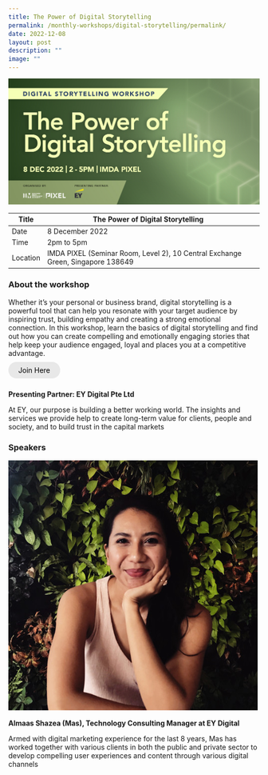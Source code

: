 ```yaml
---
title: The Power of Digital Storytelling
permalink: /monthly-workshops/digital-storytelling/permalink/
date: 2022-12-08
layout: post
description: ""
image: ""
---
```

![8decds](/images/Events/Digital%20storytelling/ds8dec.jpg)

| Title | The Power of Digital Storytelling | | 
| -------- | -------- | --------| 
| Date  | 8 December 2022  | 
| Time  | 2pm to 5pm  |
| Location  | IMDA PIXEL (Seminar Room, Level 2), 10 Central Exchange Green, Singapore 138649 |

### About the workshop

Whether it’s your personal or business brand, digital storytelling is a powerful tool that can help you resonate with your target audience by inspiring trust, building empathy and creating a strong emotional connection. In this workshop, learn the basics of digital storytelling and find out how you can create compelling and emotionally engaging stories that help keep your audience engaged, loyal and places you at a competitive advantage.
<br><br><a href="https://imda-pixel.sg/event/371" target="_blank" style="background-color: #E8E8E8; color: black; text-decoration: none; border-radius: 100px; padding-left: 20px; padding-right: 20px; padding-top:8px; padding-bottom:8px">Join Here </a><br><br>

**Presenting Partner: EY Digital Pte Ltd**

At EY, our purpose is building a better working world. The insights and services we provide help to create long-term value for clients, people and society, and to build trust in the capital markets

### Speakers 

![mas](/images/Events/Digital%20storytelling/mas.jpg)

**Almaas Shazea (Mas), Technology Consulting Manager at EY Digital**

Armed with digital marketing experience for the last 8 years, Mas has worked together with various clients in both the public and private sector to develop compelling user experiences and content through various digital channels
